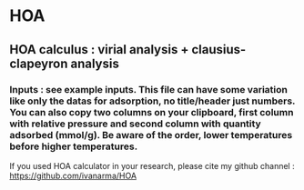 # HOA
## HOA calculus : virial analysis + clausius-clapeyron analysis
### Inputs : see example inputs. This file can have some variation like only the datas for adsorption, no title/header just numbers. You can also copy two columns on your clipboard, first column with relative pressure and second column with quantity adsorbed (mmol/g). Be aware of the order, lower temperatures before higher temperatures.
         
If you used HOA calculator in your research, please cite my github channel : https://github.com/ivanarma/HOA
